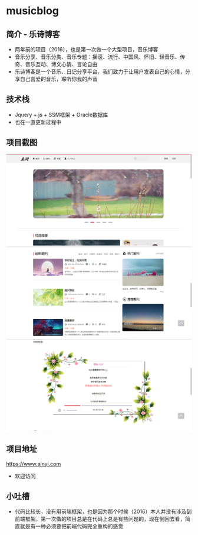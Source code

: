 # musicblog

## 简介 - 乐诗博客
- 两年前的项目（2016），也是第一次做一个大型项目，音乐博客
- 音乐分享、音乐分类、音乐专题：摇滚、流行、中国风、怀旧、轻音乐、传奇、音乐互动、博文心情、言论自由
- 乐诗博客是一个音乐、日记分享平台，我们致力于让用户发表自己的心情，分享自己喜爱的音乐，聆听你我的声音

## 技术栈
- Jquery + js + SSM框架 + Oracle数据库
- 也在一直更新过程中

## 项目截图
![](https://github.com/Krryxa/krry_musicblog/blob/master/WebRoot/resource/images/cutImg/1.jpg)
![](https://github.com/Krryxa/krry_musicblog/blob/master/WebRoot/resource/images/cutImg/2.jpg)
![](https://github.com/Krryxa/krry_musicblog/blob/master/WebRoot/resource/images/cutImg/3.jpg)

## 项目地址
https://www.ainyi.com
- 欢迎访问

## 小吐槽
- 代码比较长，没有用前端框架，也是因为那个时候（2016）本人并没有涉及到前端框架，第一次做的项目总是在代码上总是有些问题的，现在倒回去看，简直就是有一种必须要把前端代码完全重构的感觉


